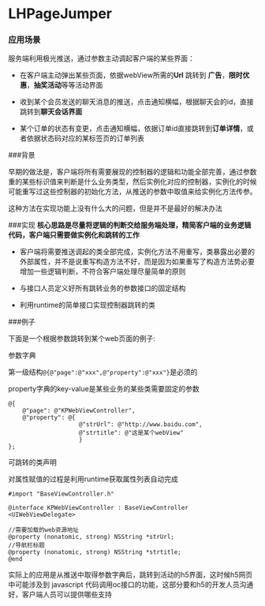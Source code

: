 # LHPageJumper
### 应用场景

服务端利用极光推送，通过参数主动调起客户端的某些界面：

- 在客户端主动弹出某些页面，依据webView所需的**Url** 跳转到 **广告**，**限时优惠**，**抽奖活动**等等活动界面

- 收到某个会员发送的聊天消息的推送，点击通知横幅，根据聊天会的id，直接跳转到**聊天会话界面**

- 某个订单的状态有变更，点击通知横幅，依据订单id直接跳转到**订单详情**，或者依据状态码对应的某标签页的订单列表

###背景

早期的做法是，客户端将所有需要展现的控制器的逻辑和功能全部完善，通过参数重的某些标识值来判断是什么业务类型，然后实例化对应的控制器，实例化的时候可能重写过这些控制器的初始化方法，从推送的参数中取值来给实例化方法传参。

这种方法在实现功能上没有什么大的问题，但是并不是最好的解决办法



###实现
**核心思路是尽量将逻辑的判断交给服务端处理，精简客户端的业务逻辑代码，客户端只需要做实例化和跳转的工作**

- 客户端将需要推送调起的类全部完成，实例化方法不用重写，类暴露出必要的外部属性，并不是说重写构造方法不好，而是因为如果重写了构造方法势必要增加一些逻辑判断，不符合客户端处理尽量简单的原则

- 与接口人员定义好所有跳转业务的参数接口的固定结构

- 利用runtime的简单接口实现控制器跳转的类


###例子

下面是一个根据参数跳转到某个web页面的例子:

参数字典

第一级结构`@{@"page":@"xxx",@"property":@"xxx"}`是必须的

property字典的key-value是某些业务的某些类需要固定的参数

```
@{
	@"page": @"KPWebViewController",
	@"property": @{
					@"strUrl": @"http://www.baidu.com",
					@"strtitle": @"这是某个webView"
					}					
};

```
可跳转的类声明

对属性赋值的过程是利用runtime获取属性列表自动完成

```
#import "BaseViewController.h"

@interface KPWebViewController : BaseViewController <UIWebViewDelegate>

//需要加载的web资源地址
@property (nonatomic, strong) NSString *strUrl;
//导航栏标题
@property (nonatomic, strong) NSString *strtitle;
@end

```

实际上的应用是从推送中取得参数字典后，跳转到活动的h5界面，这时候h5网页中可能涉及到 javascript 代码调用oc接口的功能，这部分要和h5的开发人员沟通好，客户端人员可以提供哪些支持














	